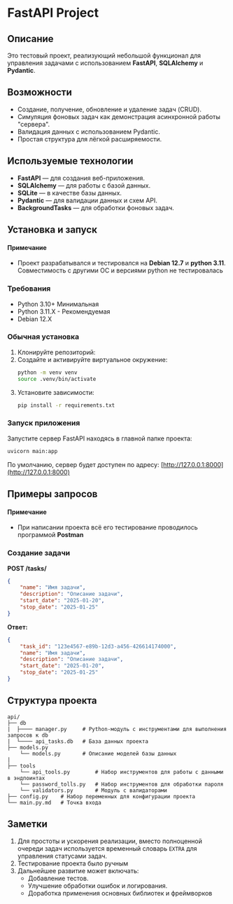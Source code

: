 # FastAPI Project

## Описание
Это тестовый проект, реализующий небольшой функционал для управления задачами с использованием **FastAPI**, **SQLAlchemy** и **Pydantic**.

## Возможности
- Создание, получение, обновление и удаление задач (CRUD).
- Симуляция фоновых задач как демонстрация асинхронной работы "сервера".
- Валидация данных с использованием Pydantic.
- Простая структура для лёгкой расширяемости.

## Используемые технологии
- **FastAPI** — для создания веб-приложения.
- **SQLAlchemy** — для работы с базой данных.
- **SQLite** — в качестве базы данных.
- **Pydantic** — для валидации данных и схем API.
- **BackgroundTasks** — для обработки фоновых задач.

## Установка и запуск
#### Примечание
- Проект разрабатывался и тестировался на **Debian 12.7** и **python 3.11**. Совместимость с другими ОС и версиями python не тестировалась
### Требования
- Python 3.10+ Минимальная
- Python 3.11.Х - Рекомендуемая
- Debian 12.X



### Обычная установка
1. Клонируйте репозиторий:
2. Создайте и активируйте виртуальное окружение:
    ```bash
    python -m venv venv
    source .venv/bin/activate
    ```
3. Установите зависимости:
    ```bash
    pip install -r requirements.txt
    ```

### Запуск приложения
Запустите сервер FastAPI находясь в главной папке проекта:
```bash
uvicorn main:app 
```
По умолчанию, сервер будет доступен по адресу: [http://127.0.0.1:8000](http://127.0.0.1:8000)

## Примеры запросов
#### Примечание
- При написании проекта всё его тестирование проводилось программой **Postman**
### Создание задачи
**POST /tasks/**
```json
{
    "name": "Имя задачи",
    "description": "Описание задачи",
    "start_date": "2025-01-20",
    "stop_date": "2025-01-25"
}
```
**Ответ:**
```json
{
    "task_id": "123e4567-e89b-12d3-a456-426614174000",
    "name": "Имя задачи",
    "description": "Описание задачи",
    "start_date": "2025-01-20",
    "stop_date": "2025-01-25"
}
```

## Структура проекта
```plaintext
api/
├── db                  
|  ├──── manager.py     # Python-модуль с инструментами для выполнения запросов к db
|  └──── api_tasks.db   # База данных проекта
├── models.py           
    └── models.py       # Описание моделей базы данных   
|            
├── tools
    └── api_tools.py        # Набор инструментов для работы с данными в эндпоинтах   
    └── password_tolls.py   # Набор инструментов для обработки пароля   
    └── validators.py       # Модуль с валидаторами
├── config.py    # Набор переменных для конфигурации проекта
└── main.py.md   # Точка входа
```

## Заметки
1. Для простоты и ускорения реализации, вместо полноценной очереди задач используется временный словарь `EXTRA` для управления статусами задач.
2. Тестирование проекта было ручным
3. Дальнейшее развитие может включать:
   - Добавление тестов.
   - Улучшение обработки ошибок и логирования.
   - Доработка применения основных библиотек и фреймворков


